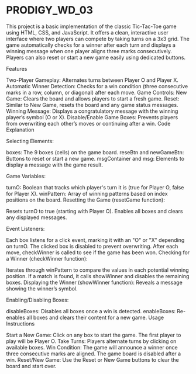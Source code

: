 # PRODIGY_WD_03
This project is a basic implementation of the classic Tic-Tac-Toe game using HTML, CSS, and JavaScript. It offers a clean, interactive user interface where two players can compete by taking turns on a 3x3 grid. The game automatically checks for a winner after each turn and displays a winning message when one player aligns three marks consecutively. Players can also reset or start a new game easily using dedicated buttons.

Features

Two-Player Gameplay: Alternates turns between Player O and Player X.
Automatic Winner Detection: Checks for a win condition (three consecutive marks in a row, column, or diagonal) after each move.
Game Controls:
New Game: Clears the board and allows players to start a fresh game.
Reset: Similar to New Game, resets the board and any game status messages.
Winning Message: Displays a congratulatory message with the winning player’s symbol (O or X).
Disable/Enable Game Boxes: Prevents players from overwriting each other’s moves or continuing after a win.
Code Explanation

Selecting Elements:

boxes: The 9 boxes (cells) on the game board.
reseBtn and newGameBtn: Buttons to reset or start a new game.
msgContainer and msg: Elements to display a message with the game result.

Game Variables:

turnO: Boolean that tracks which player's turn it is (true for Player O, false for Player X).
winPattern: Array of winning patterns based on index positions on the board.
Resetting the Game (resetGame function):

Resets turnO to true (starting with Player O).
Enables all boxes and clears any displayed messages.

Event Listeners:


Each box listens for a click event, marking it with an "O" or "X" depending on turnO.
The clicked box is disabled to prevent overwriting.
After each move, checkWinner is called to see if the game has been won.
Checking for a Winner (checkWinner function):

Iterates through winPattern to compare the values in each potential winning position.
If a match is found, it calls showWinner and disables the remaining boxes.
Displaying the Winner (showWinner function):
Reveals a message showing the winner’s symbol.

Enabling/Disabling Boxes:

disableBoxes: Disables all boxes once a win is detected.
enableBoxes: Re-enables all boxes and clears their content for a new game.
Usage Instructions

Start a New Game: Click on any box to start the game. The first player to play will be Player O.
Take Turns: Players alternate turns by clicking on available boxes.
Win Condition: The game will announce a winner once three consecutive marks are aligned. The game board is disabled after a win.
Reset/New Game: Use the Reset or New Game buttons to clear the board and start over.
